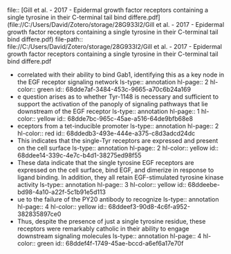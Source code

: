 file:: [Gill et al. - 2017 - Epidermal growth factor receptors containing a single tyrosine in their C-terminal tail bind differe.pdf](file://C:/Users/David/Zotero/storage/28G933I2/Gill et al. - 2017 - Epidermal growth factor receptors containing a single tyrosine in their C-terminal tail bind differe.pdf)
file-path:: file://C:/Users/David/Zotero/storage/28G933I2/Gill et al. - 2017 - Epidermal growth factor receptors containing a single tyrosine in their C-terminal tail bind differe.pdf

- correlated with their ability to bind Gab1, identifying this as a key node in the EGF receptor signaling network
  ls-type:: annotation
  hl-page:: 2
  hl-color:: green
  id:: 68dde7af-3484-453c-9665-a70c6b24a169
- e question arises as to whether Tyr-1148 is necessary and sufficient to support the activation of the panoply of signaling pathways that lie downstream of the EGF receptor
  ls-type:: annotation
  hl-page:: 1
  hl-color:: yellow
  id:: 68dde7bc-965c-45ae-a516-64de9bfb68e8
- eceptors from a tet-inducible promoter
  ls-type:: annotation
  hl-page:: 2
  hl-color:: red
  id:: 68ddedb3-493e-444e-a375-c8d3adcd24dc
- This indicates that the single-Tyr receptors are expressed and present on the cell surface
  ls-type:: annotation
  hl-page:: 2
  hl-color:: yellow
  id:: 68ddee14-339c-4e7c-b4d1-38275ed98f55
- These data indicate that the single tyrosine EGF receptors are expressed on the cell surface, bind EGF, and dimerize in response to ligand binding. In addition, they all retain EGF-stimulated tyrosine kinase activity
  ls-type:: annotation
  hl-page:: 3
  hl-color:: yellow
  id:: 68ddeebe-bd98-4a10-a22f-5c1b91e5d113
- ue to the failure of the PY20 antibody to recognize
  ls-type:: annotation
  hl-page:: 4
  hl-color:: yellow
  id:: 68ddeef3-90d8-4c6f-a952-382835897ce0
- Thus, despite the presence of just a single tyrosine residue, these receptors were remarkably catholic in their ability to engage downstream signaling molecules
  ls-type:: annotation
  hl-page:: 4
  hl-color:: green
  id:: 68ddef4f-1749-45ae-bccd-a6ef6a17e70f